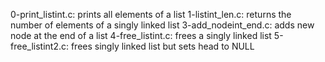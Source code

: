 0-print_listint.c: prints all elements of a list
1-listint_len.c: returns the number of elements of a singly linked list
3-add_nodeint_end.c: adds new node at the end of a list
4-free_listint.c: frees a singly linked list
5-free_listint2.c: frees singly linked list but sets head to NULL
